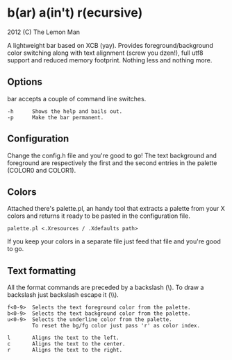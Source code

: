 b(ar) a(in't) r(ecursive)
=========================
2012 (C) The Lemon Man

A lightweight bar based on XCB (yay). Provides foreground/background color
switching along with text alignment (screw you dzen!), full utf8 support
and reduced memory footprint. Nothing less and nothing more.

Options
-------
bar accepts a couple of command line switches.

```
-h      Shows the help and bails out.
-p      Make the bar permanent.
```

Configuration
-------------
Change the config.h file and you're good to go!
The text background and foreground are respectively the first and the second
entries in the palette (COLOR0 and COLOR1).

Colors
------
Attached there's palette.pl, an handy tool that extracts a palette from your
X colors and returns it ready to be pasted in the configuration file.

```
palette.pl <.Xresources / .Xdefaults path>
```

If you keep your colors in a separate file just feed that file and you're good
to go.

Text formatting
---------------
All the format commands are preceded by a backslash (\\). 
To draw a backslash just backslash escape it (\\\\). 

```
f<0-9>  Selects the text foreground color from the palette.
b<0-9>  Selects the text background color from the palette.
u<0-9>  Selects the underline color from the palette.
        To reset the bg/fg color just pass 'r' as color index.

l       Aligns the text to the left.
c       Aligns the text to the center.
r       Aligns the text to the right.
```

